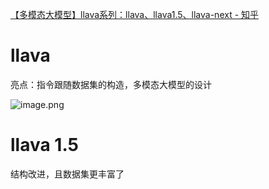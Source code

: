 [【多模态大模型】llava系列：llava、llava1.5、llava-next - 知乎](https://zhuanlan.zhihu.com/p/695100288)

# llava

亮点：指令跟随数据集的构造，多模态大模型的设计

![image.png](https://youki-1330066034.cos.ap-guangzhou.myqcloud.com/machine-learning/202503081612615.png)

# llava 1.5

结构改进，且数据集更丰富了


